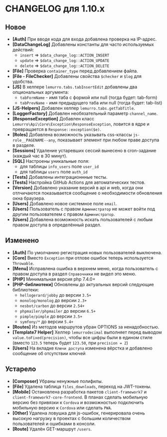 # CHANGELOG для 1.10.x

## Новое
- **[Auth]** При вводе кода для входа добавлена проверка на IP-адрес.
- **[DataChangeLog]** Добавлены константы для часто используемых действий:
  - `insert` => `$data_change_log::ACTION_INSERT`
  - `update` => `$data_change_log::ACTION_UPDATE`
  - `delete` => `$data_change_log::ACTION_DELETE`
- **[File]** Проверка `container_type` перед добавлением файла.
- **[File - FileChecker]** Добавлены свойства `$checker` и `$log` для удобства.
- **[JS]** В хелпере `lemurro.tabs.tabInsertEdit` добавлены два опциональных аргумента:
  - `tabFormName` - имя таба с формой или null (тогда будет: tab-form)
  - `tabPrevName` - имя предыдущего таба или null (тогда будет: tab-list)
- **[JS-Helpers]** Добавлен хелпер `lemurro.tabs.getTabTitle`.
- **[LoggerFactory]** Добавлен необязательный параметр `channel_name`.
- **[ResponseException]** Добавлен класс `Lemurro\Api\Core\Exception\ResponseException`, ловится в ядре и превращается в `Response::exception($e)`.
- **[Roles]** Добавлена возможность указывать css-классы `js-role__PAGENAME--any`, показывает элемент при любом праве доступа в разделе.
- **[Sessions]** Удаление устаревших сессий вынесено в cron-задание (каждый час в 30 минут).
- **[SQL]** Настроены уникальные поля:
  - для таблицы `info_users` поле `user_id`
  - для таблицы `users` поле `auth_id`
- **[Tests]** Добавлены интеграционнные тесты.
- **[Tests]** Настройка GitHub Actions для автоматических тестов.
- **[Version]** Добавлено указание версий в api и web, когда они отлчичаются показывается сообщение о необходимости обновления окна браузера.
- **[Users]** Добавлено новое системное поле `email`.
- **[Users]** Пользователь с правом `Администратор` не может войти под другим пользователем с правом `Администратор`.
- **[Users]** Добавлена возможность искать пользователей с любым правом доступа в определённый раздел.

## Изменено
- **[Auth]** По умолчанию регистрация новых пользователей выключена.
- **[Core]** Вместо `Exception` при отлове ошибок теперь используется `Throwable`.
- **[Menu]** Исправлена ошибка в верхнем меню, когда пользователь с правом доступа в раздел `Справочники` не видел это меню.
- **[PHP]** Минимальная версия php 7.4.0+
- **[PHP-библиотеки]** Обновлены до актуальных версий следующие библиотеки:
  - `hellogerard/jobby` до версии `3.5+`
  - `monolog/monolog` до версии `2.3+`
  - `nesbot/carbon` до версии `2.54+`
  - `phpmailer/phpmailer` до версии `6.5+`
  - `pimple/pimple` до версии `3.5+`
  - `symfony/*` до версии `5.4+`
- **[Routes]** Из методов маршрутов убран OPTIONS за ненадобностью.
- **[Template7 Helper]** Хелпер `lemurrodecimal` выполняет перед выводом `value.toFixed(precision)`, чтобы все цифры были в едином стиле (вместо `123.5` теперь будет `123.50`, при `precision = 2`)
- **[Users]** На вкладке `Ключи доступа` изменена вёрстка и добавлено сообщение об отсутствии ключей

## Устарело
- **[Composer]** Убраны ненужные полифилы.
- **[File]** Удалена таблица `files_downloads`, переход на JWT-токены.
- **[Mobile]** Остановлена разработка пакетов `client-framework7` и `client-framework7-core-frontend`. В планах сделать мобильную версию без привязки к `Cordova` и возможностью подключить мобильную версию к `Cordova` или сделать `PWA`.
- **[Other]** Удалена ловушка для js-ошибок, генерировала очень высокую нагрузку в проектах с большим количеством пользователей и ошибками в консоли.
- **[Route]** Удалён GET-маршрут `/users`.